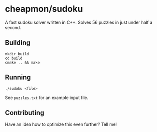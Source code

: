 # cheapmon/sudoku

A fast sudoku solver written in C++.
Solves 56 puzzles in just under half a second.

## Building
```
mkdir build
cd build
cmake .. && make
```

## Running
```
./sudoku <file>
```
See `puzzles.txt` for an example input file.

## Contributing
Have an idea how to optimize this even further? Tell me!
